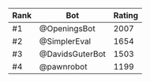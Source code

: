 Rank|Bot|Rating
---|---|---
#1|@OpeningsBot|2007
#2|@SimplerEval|1654
#3|@DavidsGuterBot|1503
#4|@pawnrobot|1199
